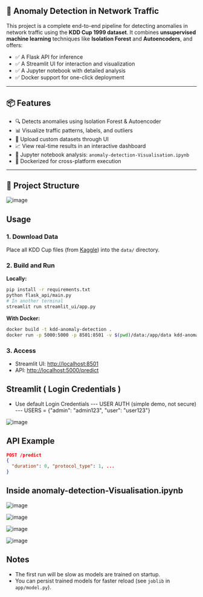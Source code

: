 ## 🚨 Anomaly Detection in Network Traffic

This project is a complete end-to-end pipeline for detecting anomalies in network traffic using the **KDD Cup 1999 dataset**. It combines **unsupervised machine learning** techniques like **Isolation Forest** and **Autoencoders**, and offers:

- ✅ A Flask API for inference
- ✅ A Streamlit UI for interaction and visualization
- ✅ A Jupyter notebook with detailed analysis
- ✅ Docker support for one-click deployment

---

## 📦 Features

- 🔍 Detects anomalies using Isolation Forest & Autoencoder
- 📊 Visualize traffic patterns, labels, and outliers
- 💾 Upload custom datasets through UI
- 📈 View real-time results in an interactive dashboard
- 🧠 Jupyter notebook analysis: `anomaly-detection-Visualisation.ipynb`
- 🐳 Dockerized for cross-platform execution

---

## 📁 Project Structure


![image](https://github.com/user-attachments/assets/6a699700-1802-40d4-b88e-c5a6449e8fe0)


## Usage

### 1. Download Data

Place all KDD Cup files (from [Kaggle](https://www.kaggle.com/datasets/galaxyh/kdd-cup-1999-data)) into the `data/` directory.

### 2. Build and Run

**Locally:**

```sh
pip install -r requirements.txt
python flask_api/main.py
# In another terminal
streamlit run streamlit_ui/app.py
```

**With Docker:**

```sh
docker build -t kdd-anomaly-detection .
docker run -p 5000:5000 -p 8501:8501 -v $(pwd)/data:/app/data kdd-anomaly-detection
```

### 3. Access

- Streamlit UI: [http://localhost:8501](http://localhost:8501)
- API: [http://localhost:5000/predict](http://localhost:5000/predict)

## Streamlit ( Login Credentials )
- Use default Login Credentials
--- USER AUTH (simple demo, not secure) ---
USERS = {"admin": "admin123", "user": "user123"}

![image](https://github.com/user-attachments/assets/a95f470e-8c26-4680-b192-69fcd68bbe21)



## API Example

```json
POST /predict
{
  "duration": 0, "protocol_type": 1, ...
}
```

## Inside anomaly-detection-Visualisation.ipynb 

![image](https://github.com/user-attachments/assets/f14b7648-75ae-4434-a059-f667fd7bf42d)

![image](https://github.com/user-attachments/assets/6353f285-6c37-49dd-a82a-8990bd8bf244)

![image](https://github.com/user-attachments/assets/877198f2-5a86-4379-a969-f80ce2641d88)

![image](https://github.com/user-attachments/assets/6270650a-20a9-4a89-8a62-5472ecb45efc)



## Notes

- The first run will be slow as models are trained on startup.
- You can persist trained models for faster reload (see `joblib` in `app/model.py`).
